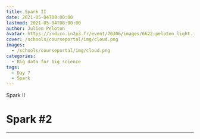 ```yaml
---
title: Spark II
date: 2021-05-04T08:00:00
lastmod: 2021-05-04T08:00:00
author: Julien Peloton
avatar: https://indico.in2p3.fr/event/20306/images/6622-peloton_light.jpg
cover: /schools/courseportal/img/cloud.png
images:
  - /schools/courseportal/img/cloud.png
categories:
  - Big data for big science
tags:
  - Day 7
  - Spark
---
```


Spark II

<!--more-->
<!---->

<!-- Dear instructor:
* The dates at the top of this markdown (.md) document will help order the classes in the portal.
Please, if you don't need to, do not change the one that is now.
* Take into account that there is a feature in the dates: if you use a date in the future, the class will be not visible in the portal until the date you have assigned.
* You can create dedicated folders if you need to.
* But if you simply need to add some pictures, you can use the folder ../static/img/ mentioned at the top as /schools/courseportal/img/
-->

<!---->

# Spark #2


---
